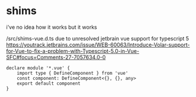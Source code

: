 # shims
i've no idea how it works but it works

/src/shims-vue.d.ts
due to unresolved jetbrain vue support for typescript 5
https://youtrack.jetbrains.com/issue/WEB-60063/Introduce-Volar-support-for-Vue-to-fix-a-problem-with-Typescript-5.0-in-Vue-SFC#focus=Comments-27-7057634.0-0
```
declare module '*.vue' {
    import type { DefineComponent } from 'vue'
    const component: DefineComponent<{}, {}, any>
    export default component
}
```
